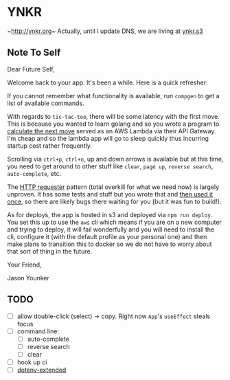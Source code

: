 # YNKR

~http://ynkr.org~ Actually, until I update DNS, we are living at [ynkr.s3](http://ynkr.s3-website.us-east-2.amazonaws.com/)

## Note To Self

Dear Future Self,

Welcome back to your app. It's been a while. Here is a quick refresher:

If you cannot remember what functionality is available, run `compgen` to get a list of available commands.

With regards to `tic-tac-toe`, there will be some latency with the first move. This is because you wanted to learn golang and so you wrote a program to [calculate the next move](https://github.com/younker/tic-tac-toe) served as an AWS Lambda via their API Gateway. I'm cheap and so the lambda app will go to sleep quickly thus incurring startup cost rather frequently.

Scrolling via `ctrl+p`, `ctrl+n`, up and down arrows is available but at this time, you need to get around to other stuff like `clear`, `page up`, `reverse search`, `auto-complete`, etc.

The [HTTP requester](https://github.com/younker/ynkr/blob/master/src/util/http/requester.js) pattern (total overkill for what we need now) is largely unproven. It has some tests and stuff but you wrote that and [then used it once](https://github.com/younker/ynkr/blob/master/src/components/Commands/TicTacToe/index.js#L39-L51), so there are likely bugs there waiting for you (but it was fun to build!).

As for deploys, the app is hosted in s3 and deployed via `npm run deploy`. You set this up to use the `aws` cli which means if you are on a new computer and trying to deploy, it will fail wonderfully and you will need to install the cli, configure it (with the default profile as your personal one) and then make plans to transition this to docker so we do not have to worry about that sort of thing in the future.

Your Friend,

Jason Younker

## TODO
- [ ] allow double-click (select) -> copy. Right now `App`'s `useEffect` steals focus
- [ ] command line:
  - [ ] auto-complete
  - [ ] reverse search
  - [ ] clear
- [ ] hook up ci
- [ ] [dotenv-extended](https://www.npmjs.com/package/dotenv-extended)
